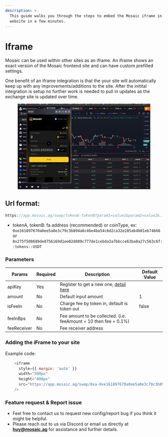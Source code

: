 ```yaml
---
description: >-
  This guide walks you through the steps to embed the Mosaic iframe in your
  website in a few minutes.
---
```


# Iframe

Mosaic can be used within other sites as an iframe. An iframe shows an exact version of the Mosaic frontend site and can have custom prefilled settings.

One benefit of an iframe integration is that the your site will automatically keep up with any improvements/additions to the site. After the initital integration is setup no further work is needed to pull in updates as the exchange site is updated over time.

<figure><img src="../.gitbook/assets/iframe.jpg" alt=""><figcaption></figcaption></figure>

## Url format:

```js
https://app.mosaic.ag/swap/tokenA-tokenB?param1=value1&param2=value2&...
```

* tokenA, tokenB: fa address (recommended) or coinType, ex: `0xe161897670a0ee5a0e3c79c3b894a0c46e4ba54c6d2ca32e285ab4b01eb74b66` or `0x275f508689de8756169d1ee02d889c777de1cebda3a7bbcce63ba8a27c563c6f::tokens::USDT`

### Parameters

| **Params**  | **Required** | **Description**                                                                                        | **Default Value** |
| ----------- | ------------ | ------------------------------------------------------------------------------------------------------ | ----------------- |
| apiKey      | Yes          | Register to get a new one, [detail here](https://docs.mosaic.ag/swap-integration/integration-partners) |                   |
| amount      | No           | Default input amount                                                                                   | 1                 |
| isFeeIn     | No           | Charge fee by token in, default is token out                                                           | false             |
| feeInBps    | No           | Fee amount to be collected. (i.e. feeAmount = 10 then fee = 0.1%)                                      |                   |
| feeReceiver | No           | Fee receiver address                                                                                   |                   |

### Adding the iFrame to your site

Example code:

```js
    <iframe
      style={{ margin: 'auto' }}
      width="500px"
      height="800px"
      src="https://app.mosaic.ag/swap/0xa-0xe161897670a0ee5a0e3c79c3b894a0c46e4ba54c6d2ca32e285ab4b01eb74b66?amount=2&isFeeIn=true&feeInBps=30&feeReceiver=0xb9309aedd0dca69145c51003e32d097b9f8795d0045e26d9bc924dd4c199ec92&apiKey=key"
    />
```

### Feature request & Report issue

* Feel free to contact us to request new config/report bug if you think it might be helpful.
* Please reach out to us via Discord or email us directly at **huy@mosaic.ag** for assistance and further details.
